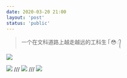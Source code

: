 ```yaml
---
date: 2020-03-20 21:00
layout: 'post'
status: 'public'
---
```


> 一个在文科道路上越走越远的工科生 ᥬ 😳᭄

![](https://vkceyugu.cdn.bspapp.com/VKCEYUGU-imgbed/c93b4ad3-a093-441e-81e8-b4d24e5219f8.jpg)

![](https://vkceyugu.cdn.bspapp.com/VKCEYUGU-imgbed/9319d38a-894a-48c9-9eaf-9caf25c59aa6.jpg)
/// ![](https://vkceyugu.cdn.bspapp.com/VKCEYUGU-imgbed/7d506f4c-4749-4b96-b8b3-ffe8840ed20b.jpg)
/// ![](https://vkceyugu.cdn.bspapp.com/VKCEYUGU-imgbed/dd796458-9d36-4a89-9af0-334dea11ae10.jpg)